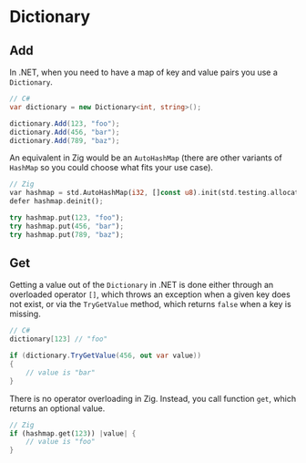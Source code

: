 # Dictionary

## Add
In .NET, when you need to have a map of key and value pairs you use a `Dictionary`.
```cs
// C#
var dictionary = new Dictionary<int, string>();

dictionary.Add(123, "foo");
dictionary.Add(456, "bar");
dictionary.Add(789, "baz");
```

An equivalent in Zig would be an `AutoHashMap` (there are other variants of `HashMap` so you could choose what fits your use case).
```rs
// Zig
var hashmap = std.AutoHashMap(i32, []const u8).init(std.testing.allocator);
defer hashmap.deinit();

try hashmap.put(123, "foo");
try hashmap.put(456, "bar");
try hashmap.put(789, "baz");
```

## Get
Getting a value out of the `Dictionary` in .NET is done either through an overloaded operator `[]`, which throws an exception when a given key does not exist, or via the `TryGetValue` method, which returns `false` when a key is missing.
```cs
// C#
dictionary[123] // "foo"

if (dictionary.TryGetValue(456, out var value))
{
    // value is "bar"
}
```
There is no operator overloading in Zig. Instead, you call function `get`, which returns an optional value.
```rs
// Zig
if (hashmap.get(123)) |value| {
    // value is "foo"
}
```
